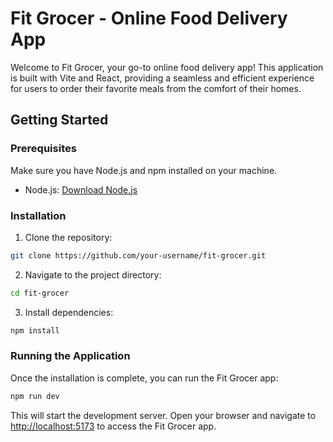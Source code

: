 # Fit Grocer - Online Food Delivery App

Welcome to Fit Grocer, your go-to online food delivery app! This application is built with Vite and React, providing a seamless and efficient experience for users to order their favorite meals from the comfort of their homes.

## Getting Started

### Prerequisites

Make sure you have Node.js and npm installed on your machine.

- Node.js: [Download Node.js](https://nodejs.org/)

### Installation

1. Clone the repository:

```bash
git clone https://github.com/your-username/fit-grocer.git
```

2. Navigate to the project directory:
```bash
cd fit-grocer
```

3. Install dependencies:
```bash
npm install
```
### Running the Application
Once the installation is complete, you can run the Fit Grocer app:

```bash
npm run dev
```
This will start the development server. Open your browser and navigate to [http://localhost:5173](http://localhost:5173) to access the Fit Grocer app.
